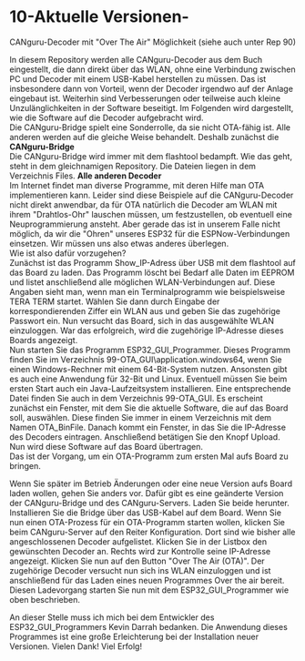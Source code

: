 # 10-Aktuelle Versionen-  
CANguru-Decoder mit "Over The Air" Möglichkeit (siehe auch unter Rep 90)  

In diesem Repository werden alle CANguru-Decoder aus dem Buch eingestellt, die dann direkt über das WLAN, ohne eine Verbindung zwischen PC und Decoder mit einem USB-Kabel herstellen zu müssen. Das ist insbesondere dann von Vorteil, wenn der Decoder irgendwo auf der Anlage eingebaut ist. Weiterhin sind Verbesserungen oder teilweise auch kleine Unzulänglichkeiten in der Software beseitigt.
Im Folgenden wird dargestellt, wie die Software auf die Decoder aufgebracht wird.  
Die CANguru-Bridge spielt eine Sonderrolle, da sie nicht OTA-fähig ist. Alle anderen werden auf die gleiche Weise behandelt. Deshalb zunächst die  
**CANguru-Bridge**  
Die CANguru-Bridge wird immer mit dem flashtool bedampft. Wie das geht, steht in dem gleichnamigen Repository. Die Dateien liegen in dem Verzeichnis Files.
**Alle anderen Decoder**   
Im Internet findet man diverse Programme, mit deren Hilfe man OTA implementieren kann. Leider sind diese Beispiele auf die CANguru-Decoder nicht direkt anwendbar, da für OTA natürlich die Decoder am WLAN mit ihrem "Drahtlos-Ohr" lauschen müssen, um festzustellen, ob eventuell eine Neuprogrammierung ansteht. Aber gerade das ist in unserem Falle nicht möglich, da wir die "Ohren" unseres ESP32 für die ESPNow-Verbindungen einsetzen. Wir müssen uns also etwas anderes überlegen.  
Wie ist also dafür vorzugehen?   
Zunächst ist das Programm Show_IP-Adress über USB mit dem flashtool auf das Board zu laden. Das Programm löscht bei Bedarf alle Daten im EEPROM und listet anschließend alle möglichen WLAN-Verbindungen auf. Diese Angaben sieht man, wenn man ein Terminalprogramm wie beispielsweise TERA TERM startet. Wählen Sie dann durch Eingabe der korrespondierenden Ziffer ein WLAN aus und geben Sie das zugehörige Passwort ein. Nun versucht das Board, sich in das ausgewählte WLAN einzuloggen. War das erfolgreich, wird die zugehörige IP-Adresse dieses Boards angezeigt.  
Nun starten Sie das Programm ESP32_GUI_Programmer. Dieses Programm finden Sie im Verzeichnis 99-OTA_GUI\application.windows64, wenn Sie einen Windows-Rechner mit einem 64-Bit-System nutzen. Ansonsten gibt es auch eine Anwendung für 32-Bit und Linux. Eventuell müssen Sie beim ersten Start auch ein Java-Laufzeitsystem installieren. Eine entsprechende Datei finden Sie auch in dem Verzeichnis 99-OTA_GUI. Es erscheint zunächst ein Fenster, mit dem Sie die aktuelle Software, die auf das Board soll, auswählen. Diese finden Sie immer in einem Verzeichnis mit dem Namen OTA_BinFile. Danach kommt ein Fenster, in das Sie die IP-Adresse des Decoders eintragen. Anschließend betätigen Sie den Knopf Upload. Nun wird diese Software auf das Board übertragen.    
Das ist der Vorgang, um ein OTA-Programm zum ersten Mal aufs Board zu bringen.
  
Wenn Sie später im Betrieb Änderungen oder eine neue Version aufs Board laden wollen, gehen Sie anders vor. Dafür gibt es eine geänderte Version der CANguru-Bridge und des CANguru-Servers. Laden Sie beide herunter. Installieren Sie die Bridge über das USB-Kabel auf dem Board. Wenn Sie nun einen OTA-Prozess für ein OTA-Programm starten wollen, klicken Sie beim CANguru-Server auf den Reiter Konfiguration. Dort sind wie bisher alle angeschlossenen Decoder aufgelistet. Klicken Sie in der Listbox den gewünschten Decoder an. Rechts wird zur Kontrolle seine IP-Adresse angezeigt. Klicken Sie nun auf den Button "Over The Air (OTA)". Der zugehörige Decoder versucht nun sich ins WLAN einzuloggen und ist anschließend für das Laden eines neuen Programmes Over the air bereit. Diesen Ladevorgang starten Sie nun mit dem ESP32_GUI_Programmer wie oben beschrieben.  
  
An dieser Stelle muss ich mich bei dem Entwickler des ESP32_GUI_Programmers Kevin Darrah bedanken. Die Anwendung dieses Programmes ist eine große Erleichterung bei der Installation neuer Versionen. Vielen Dank!
Viel Erfolg!

